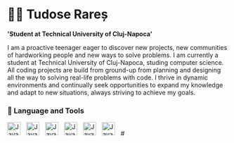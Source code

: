 # 🧑‍🎓 Tudose Rareș

**'Student at Technical University of Cluj-Napoca'**

I am a proactive teenager eager to discover new projects, new communities of hardworking people and new ways to solve problems. I am currently a student at Technical University of Cluj-Napoca, studing computer science. All coding projects are build from ground-up from planning and designing all the way to solving real-life problems with code. I thrive in dynamic environments and continually seek opportunities to expand my knowledge and adapt to new situations, always striving to achieve my goals.

### 🤖 Language and Tools

<img align="left" alt="Java" width ="30px" style ="padding-right:10px;" src=" https://cdn.jsdelivr.net/gh/devicons/devicon@latest/icons/java/java-plain-wordmark.svg" />

<img align="left" alt="Java" width ="30px" style ="padding-right:10px;" src="https://cdn.jsdelivr.net/gh/devicons/devicon@latest/icons/cplusplus/cplusplus-original.svg" />

<img align="left" alt="Java" width ="30px" style ="padding-right:10px;" src="https://cdn.jsdelivr.net/gh/devicons/devicon@latest/icons/html5/html5-plain-wordmark.svg" />       
          
<img align="left" alt="Java" width ="30px" style ="padding-right:10px;" src="https://cdn.jsdelivr.net/gh/devicons/devicon@latest/icons/css3/
css3-original-wordmark.svg" />

<img align="left" alt="Java" width ="30px" style ="padding-right:10px;" src="https://cdn.jsdelivr.net/gh/devicons/devicon@latest/icons/opengl/opengl-original.svg" />

<img align="left" alt="Java" width ="30px" style ="padding-right:10px;" src="https://cdn.jsdelivr.net/gh/devicons/devicon@latest/icons/opencv/opencv-plain-wordmark.svg" />
          
<br/>
#
          
          
